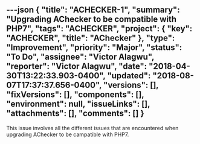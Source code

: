 ---json
{
  "title": "ACHECKER-1",
  "summary": "Upgrading AChecker to be compatible with PHP7",
  "tags": "ACHECKER",
  "project": {
    "key": "ACHECKER",
    "title": "AChecker"
  },
  "type": "Improvement",
  "priority": "Major",
  "status": "To Do",
  "assignee": "Victor Alagwu",
  "reporter": "Victor Alagwu",
  "date": "2018-04-30T13:22:33.903-0400",
  "updated": "2018-08-07T17:37:37.656-0400",
  "versions": [],
  "fixVersions": [],
  "components": [],
  "environment": null,
  "issueLinks": [],
  "attachments": [],
  "comments": []
}
---
This issue involves all the different issues that are encountered when upgrading AChecker to be campatible with PHP7.

        